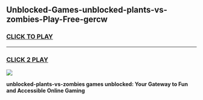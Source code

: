 
## Unblocked-Games-unblocked-plants-vs-zombies-Play-Free-gercw
<h3>
<a href="https://premium76.site?title=unblocked-plants-vs-zombies&ref=10A">CLICK TO PLAY</a></h3>
<hr>

<h3>
<a href="https://premium76.site?title=unblocked-plants-vs-zombies&ref=10A">CLICK 2 PLAY</a>
  
</h3>

<a href="https://premium76.site?title=unblocked-plants-vs-zombies&ref=10A"><img src="https://clearcache.store/games.png"></a>


**unblocked-plants-vs-zombies games unblocked: Your Gateway to Fun and Accessible Online Gaming**
